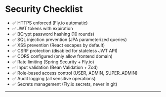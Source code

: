 # Security Checklist

- ✅ HTTPS enforced (Fly.io automatic)
- ✅ JWT tokens with expiration
- ✅ BCrypt password hashing (10 rounds)
- ✅ SQL injection prevention (JPA parameterized queries)
- ✅ XSS prevention (React escapes by default)
- ✅ CSRF protection (disabled for stateless JWT API)
- ✅ CORS configured (only allow frontend domain)
- ✅ Rate limiting (Spring Security + Fly.io)
- ✅ Input validation (Bean Validation + Zod)
- ✅ Role-based access control (USER, ADMIN, SUPER_ADMIN)
- ✅ Audit logging (all sensitive operations)
- ✅ Secrets management (Fly.io secrets, never in git)

---

